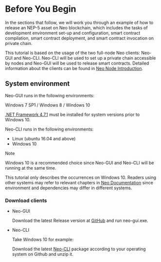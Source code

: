 # Before You Begin

In the sections that follow, we will work you through an example of how to release an NEP-5 asset on Neo blockchain, which includes the tasks of development environment set-up and configuration, smart contract compilation, smart contract deployment, and smart contract invocation on private chain.

This tutorial is based on the usage of the two full-node Neo clients: Neo-GUI and Neo-CLI. Neo-CLI will be used to set up a private chain accessible by nodes and Neo-GUI will be used to release smart contracts. Detailed information about the clients can be found in [Neo Node Introduction](../../node/introduction.md).

## System environment

Neo-GUI runs in the following environments: 

Windows 7 SP1 / Windows 8 / Windows 10 

[.NET Framework 4.7.1](https://www.microsoft.com/net/download/framework) must be installed for system versions prior to Windows 10. 

Neo-CLI runs in the following environments: 

- Linux (ubuntu 16.04 and above)
- Windows 10 

> [!NOTE]
>
> Windows 10 is a recommended choice since Neo-GUI and Neo-CLI will be running at the same time.
>
> This tutorial only describes the occurrences on Windows 10. Readers using other systems may refer to relevant chapters in [Neo Documentation](../../index.md) since environment and dependencies may differ in different systems.

### Download clients 

- Neo-GUI

  Download the latest Release version at [GitHub](https://github.com/neo-project/neo-gui/releases) and run neo-gui.exe.

- Neo-CLI

  Take Windows 10 for example:

  Download the latest [Neo-CLI](https://github.com/neo-project/neo-cli/releases) package according to your operating system on Github and unzip it.
